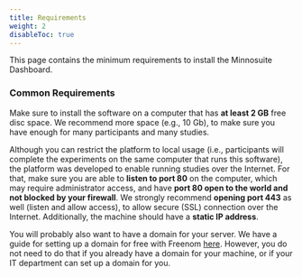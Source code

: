 ```yaml
---
title: Requirements
weight: 2
disableToc: true
---
```

This page contains the minimum requirements to install the Minnosuite Dashboard.

### Common Requirements

Make sure to install the software on a computer that has **at least 2 GB** free disc space. We recommend more space (e.g., 10 Gb), to make sure you have enough for many participants and many studies.  

Although you can restrict the platform to local usage (i.e., participants will complete the experiments on the same computer that runs this software), the platform was developed to enable running studies over the Internet. For that, make sure you are able to **listen to port 80** on the computer, which may require administrator access, and have **port 80 open to the world and not blocked by your firewall**. We strongly recommend **opening port 443** as well (listen and allow access), to allow secure (SSL) connection over the Internet. Additionally, the machine should have a **static IP address**.

You will probably also want to have a domain for your server.  We have a guide for setting up a domain for free with Freenom [here](../domain).  However, you do not need to do that if you already have a domain for your machine, or if your IT department can set up a domain for you.